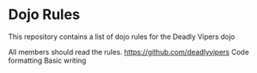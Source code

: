 Dojo Rules
==========

This repository contains a list of dojo rules for the Deadly Vipers dojo


All members should read the rules.
https://github.com/deadlyvipers
Code formatting
Basic writing
